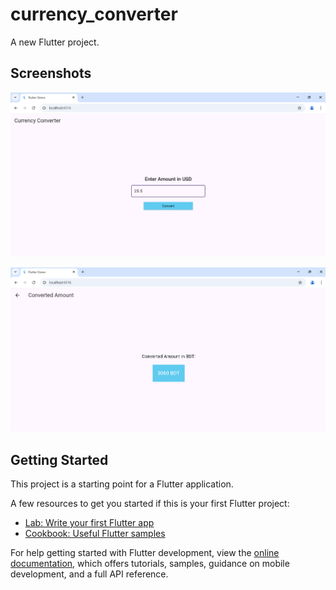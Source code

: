 # currency_converter

A new Flutter project.


## Screenshots

![App Screenshot](https://raw.githubusercontent.com/elmahtoasean/currency_converter/main/assets/1.png)

![App Screenshot](https://raw.githubusercontent.com/elmahtoasean/currency_converter/main/assets/2.png)

## Getting Started

This project is a starting point for a Flutter application.

A few resources to get you started if this is your first Flutter project:

- [Lab: Write your first Flutter app](https://docs.flutter.dev/get-started/codelab)
- [Cookbook: Useful Flutter samples](https://docs.flutter.dev/cookbook)

For help getting started with Flutter development, view the
[online documentation](https://docs.flutter.dev/), which offers tutorials,
samples, guidance on mobile development, and a full API reference.
